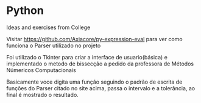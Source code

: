 # Python
Ideas and exercises from College

Visitar https://github.com/Axiacore/py-expression-eval para ver como funciona o Parser utilizado no projeto

Foi utilizado o Tkinter para criar a interface de usuario(básica) e implementado o metodo de bissecção a pedido da professora
de Métodos Númericos Computacionais

Basicamente voce digita uma função seguindo o padrão de escrita de funções do Parser citado no site acima, passa o intervalo e a
tolerância, ao final é mostrado o resultado.
